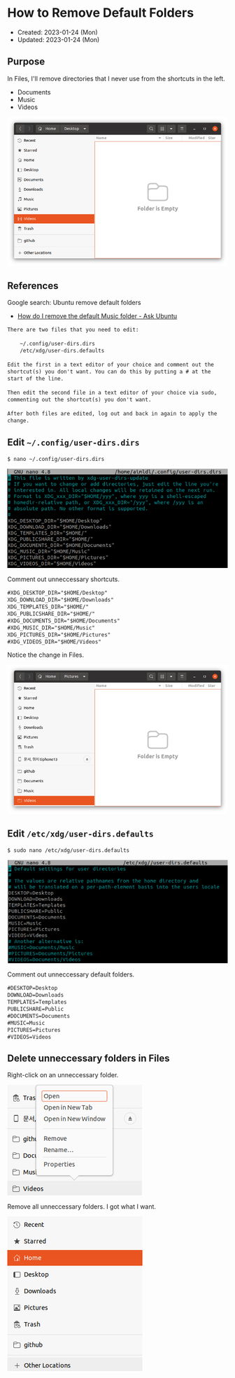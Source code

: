 # How to Remove Default Folders
* Created: 2023-01-24 (Mon)
* Updated: 2023-01-24 (Mon)

## Purpose
In Files, I'll remove directories that I never use from the shortcuts in the left.
- Documents
- Music
- Videos

<img src='images/ubuntu_18_04-files_default_folders-pictures.png'>

## References

Google search: Ubuntu remove default folders
- [How do I remove the default Music folder - Ask Ubuntu](https://askubuntu.com/questions/1336899/how-do-i-remove-the-default-music-folder)

```
There are two files that you need to edit:

    ~/.config/user-dirs.dirs
    /etc/xdg/user-dirs.defaults

Edit the first in a text editor of your choice and comment out the shortcut(s) you don't want. You can do this by putting a # at the start of the line.

Then edit the second file in a text editor of your choice via sudo, commenting out the shortcut(s) you don't want.

After both files are edited, log out and back in again to apply the change.
```

## Edit `~/.config/user-dirs.dirs`

```bash
$ nano ~/.config/user-dirs.dirs
```
<img src='images/ubuntu_18_04-config_user-dirs_dirs.png'>

Comment out unneccessary shortcuts.
```
#XDG_DESKTOP_DIR="$HOME/Desktop"
XDG_DOWNLOAD_DIR="$HOME/Downloads"
XDG_TEMPLATES_DIR="$HOME/"
XDG_PUBLICSHARE_DIR="$HOME/"
#XDG_DOCUMENTS_DIR="$HOME/Documents"
#XDG_MUSIC_DIR="$HOME/Music"
XDG_PICTURES_DIR="$HOME/Pictures"
#XDG_VIDEOS_DIR="$HOME/Videos"
```
Notice the change in Files.

<img src='images/ubuntu_18_04-files_default_folders-pictures-after_config_change.png'>

## Edit `/etc/xdg/user-dirs.defaults`

```bash
$ sudo nano /etc/xdg/user-dirs.defaults
```

<img src='images/ubuntu_18_04-etc_xdg_user_dirs_defaults.png'>

Comment out unneccessary default folders.
```
#DESKTOP=Desktop
DOWNLOAD=Downloads
TEMPLATES=Templates
PUBLICSHARE=Public
#DOCUMENTS=Documents
#MUSIC=Music
PICTURES=Pictures
#VIDEOS=Videos
```
## Delete unneccessary folders in Files
Right-click on an unneccessary folder.

<img src='images/ubuntu_18_04-files-edits_the_shortcuts.png'>

Remove all unneccessary folders. I got what I want.

<img src='images/ubuntu_18_04-files-edits_the_shortcuts-end_result.png'>
